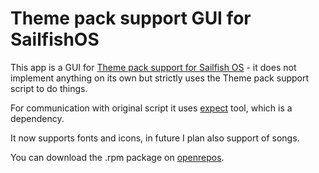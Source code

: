 # Theme pack support GUI for SailfishOS

This app is a GUI for [Theme pack support for Sailfish OS](https://github.com/fravaccaro/themepacksupport-sailfishos) - it does not implement anything on its own but strictly uses the Theme pack support script to do things.

For communication with original script it uses [expect](http://linux.die.net/man/1/expect) tool, which is a dependency.

It now supports fonts and icons, in future I plan also support of songs.

You can download the .rpm package on [openrepos](https://openrepos.net/content/rikudousennin/gui-theme-pack-support-sailfish-os).
